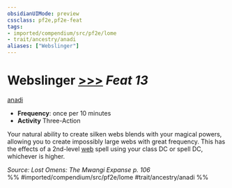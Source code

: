 ```yaml
---
obsidianUIMode: preview
cssclass: pf2e,pf2e-feat
tags:
- imported/compendium/src/pf2e/lome
- trait/ancestry/anadi
aliases: ["Webslinger"]
---
```

# Webslinger  [>>>](chapter-9-playing-the-game.md#Actions "Three-Action") *Feat 13*  
[anadi](anadi-lome.md)  

- **Frequency**: once per 10 minutes
- **Activity** Three-Action

Your natural ability to create silken webs blends with your magical powers, allowing you to create impossibly large webs with great frequency. This has the effects of a 2nd-level [web](../spells/web.md) spell using your class DC or spell DC, whichever is higher.

*Source: Lost Omens: The Mwangi Expanse p. 106*  
%% #imported/compendium/src/pf2e/lome #trait/ancestry/anadi %%